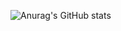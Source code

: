 ![Anurag's GitHub stats](https://github-readme-stats.vercel.app/api?username=yassine542&show_icons=true&theme=tokyonight)
